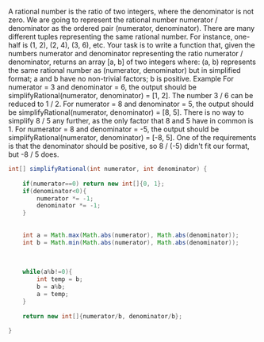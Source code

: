 A rational number is the ratio of two integers, where the denominator is not zero. We are going to represent the rational number numerator / denominator as the ordered pair (numerator, denominator).
There are many different tuples representing the same rational number. For instance, one-half is (1, 2), (2, 4), (3, 6), etc. Your task is to write a function that, given the numbers numerator and denominator representing the ratio numerator / denominator, returns an array [a, b] of two integers where:
(a, b) represents the same rational number as (numerator, denominator) but in simplified format;
a and b have no non-trivial factors;
b is positive.
Example
For numerator = 3 and denominator = 6, the output should be
simplifyRational(numerator, denominator) = [1, 2].
The number 3 / 6 can be reduced to 1 / 2.
For numerator = 8 and denominator = 5, the output should be
simplifyRational(numerator, denominator) = [8, 5].
There is no way to simplify 8 / 5 any further, as the only factor that 8 and 5 have in common is 1.
For numerator = 8 and denominator = -5, the output should be
simplifyRational(numerator, denominator) = [-8, 5].
One of the requirements is that the denominator should be positive, so 8 / (-5) didn't fit our format, but -8 / 5 does.

```java
int[] simplifyRational(int numerator, int denominator) {
    
    if(numerator==0) return new int[]{0, 1};
    if(denominator<0){
        numerator *= -1;
        denominator *= -1;
    }
    
    
    int a = Math.max(Math.abs(numerator), Math.abs(denominator));
    int b = Math.min(Math.abs(numerator), Math.abs(denominator));
    
    
    
    while(a%b!=0){
        int temp = b;
        b = a%b;
        a = temp;        
    }
    
    return new int[]{numerator/b, denominator/b};
    
}
```